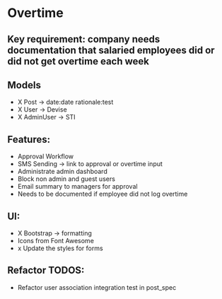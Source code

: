 # Overtime

## Key requirement: company needs documentation that salaried employees did or did not get overtime each week

## Models
- X Post -> date:date rationale:test
- X User -> Devise
- X AdminUser -> STI

## Features:
- Approval Workflow
- SMS Sending -> link to approval or overtime input
- Administrate admin dashboard
- Block non admin and guest users
- Email summary to managers for approval
- Needs to be documented if employee did not log overtime

## UI:
- X Bootstrap -> formatting
- Icons from Font Awesome
- x Update the styles for forms

## Refactor TODOS:
- Refactor user association integration test in post_spec